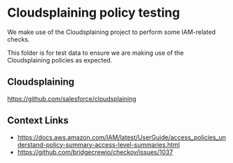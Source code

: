 # Cloudsplaining policy testing

We make use of the Cloudsplaining project to perform some IAM-related checks.

This folder is for test data to ensure we are making use of the Cloudsplaining policies as expected.

## Cloudsplaining
https://github.com/salesforce/cloudsplaining

## Context Links
* https://docs.aws.amazon.com/IAM/latest/UserGuide/access_policies_understand-policy-summary-access-level-summaries.html
* https://github.com/bridgecrewio/checkov/issues/1037
